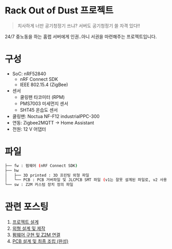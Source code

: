 # Rack Out of Dust 프로젝트

> 치사하게 너만 공기청정기 쓰냐? 서버도 공기청정기 쓸 자격 있다!!
> 

24/7 중노동을 하는 홈랩 서버에게 인권..아니 서권을 마련해주는 프로젝트입니다.

# 구성

- SoC: nRF52840
    - nRF Connect SDK
    - IEEE 802.15.4 (ZigBee)
- 센서
    - 쿨링팬 타코미터 (RPM)
    - PMS7003 미세먼지 센서
    - SHT45 온습도 센서
- 쿨링팬: Noctua NF-F12 industrialPPC-300
- 연동: Zigbee2MQTT → Home Assistant
- 전원: 12 V 어댑터

# 파일

```bash
├── fw : 펌웨어 (nRF Connect SDK)
├── hw
│   ├── 3D printed : 3D 프린팅 외형 파일
│   └── PCB : PCB 거버파일 및 JLCPCB SMT 파일 (v1는 잘못 설계된 파일로, v2 사용
└── sw : Z2M 커스텀 장치 정의 파일
```

# 관련 포스팅

1. [프로젝트 설계](https://www.varofla.com/475c7271-f304-468b-922f-4c4ca632acf4)
2. [외형 설계 및 제작](https://www.varofla.com/e27d810e-9beb-4bba-b57b-e6c40fa9b2bd)
3. [펌웨어 구현 및 Z2M 연결](https://www.varofla.com/62771ae1-a312-4e24-9179-140e787831f7)
4. [PCB 설계 및 최종 조립 (완성)](https://www.varofla.com/93159dcd-b3e2-4ca6-9c15-6a3c6facd333)
